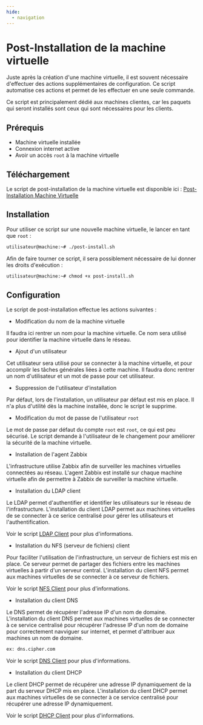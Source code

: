 ```yaml
---
hide:
  - navigation
---
```

# Post-Installation de la machine virtuelle

Juste après la création d'une machine virtuelle, il est souvent nécessaire d'effectuer des actions supplémentaires de configuration. Ce script automatise ces actions et permet de les effectuer en une seule commande.

Ce script est principalement dédié aux machines clientes, car les paquets qui seront installés sont ceux qui sont nécessaires pour les clients.

## Prérequis

- Machine virtuelle installée
- Connexion internet active
- Avoir un accès `root` à la machine virtuelle

## Téléchargement

Le script de post-installation de la machine virtuelle est disponible ici : [Post-Installation Machine Virtuelle](https://raw.githubusercontent.com/AngarosGamer/SAE4/main/installation-machine/post-install.sh)

## Installation

Pour utiliser ce script sur une nouvelle machine virtuelle, le lancer en tant que `root` :

```bash
utilisateur@machine:~# ./post-install.sh
```

Afin de faire tourner ce script, il sera possiblement nécessaire de lui donner les droits d'exécution :

```bash
utilisateur@machine:~# chmod +x post-install.sh
```

## Configuration

Le script de post-installation effectue les actions suivantes :

- Modification du nom de la machine virtuelle

Il faudra ici rentrer un nom pour la machine virtuelle. Ce nom sera utilisé pour identifier la machine virtuelle dans le réseau.

- Ajout d'un utilisateur

Cet utilisateur sera utilisé pour se connecter à la machine virtuelle, et pour accomplir les tâches générales liées à cette machine. Il faudra donc rentrer un nom d'utilisateur et un mot de passe pour cet utilisateur.

- Suppression de l'utilisateur d'installation

Par défaut, lors de l'installation, un utilisateur par défaut est mis en place. Il n'a plus d'utilité dès la machine installée, donc le script le supprime.

- Modification du mot de passe de l'utilisateur `root`

Le mot de passe par défaut du compte `root` est `root`, ce qui est peu sécurisé. Le script demande à l'utilisateur de le changement pour améliorer la sécurité de la machine virtuelle.

- Installation de l'agent Zabbix

L'infrastructure utilise Zabbix afin de surveiller les machines virtuelles connectées au réseau. L'agent Zabbix est installé sur chaque machine virtuelle afin de permettre à Zabbix de surveiller la machine virtuelle.

- Installation du LDAP client

Le LDAP permet d'authentifier et identifier les utilisateurs sur le réseau de l'infrastructure. L'installation du client LDAP permet aux machines virtuelles de se connecter à ce serice centralisé pour gérer les utilisateurs et l'authentification.

Voir le script [LDAP Client](../ldap/client.md) pour plus d'informations.

- Installation du NFS (serveur de fichiers) client

Pour faciliter l'utilisation de l'infrastructure, un serveur de fichiers est mis en place. Ce serveur permet de partager des fichiers entre les machines virtuelles à partir d'un serveur central. L'installation du client NFS permet aux machines virtuelles de se connecter à ce serveur de fichiers.

Voir le script [NFS Client](../nfs/client.md) pour plus d'informations.

- Installation du client DNS

Le DNS permet de récupérer l'adresse IP d'un nom de domaine. L'installation du client DNS permet aux machines virtuelles de se connecter à ce service centralisé pour récupérer l'adresse IP d'un nom de domaine pour correctement navviguer sur internet, et permet d'attribuer aux machines un nom de domaine.

```bash
ex: dns.cipher.com
```

Voir le script [DNS Client](../dns/client.md) pour plus d'informations.

- Installation du client DHCP

Le client DHCP permet de récupérer une adresse IP dynamiquement de la part du serveur DHCP mis en place. L'installation du client DHCP permet aux machines virtuelles de se connecter à ce service centralisé pour récupérer une adresse IP dynamiquement.

Voir le script [DHCP Client](../dhcp/client.md) pour plus d'informations.
